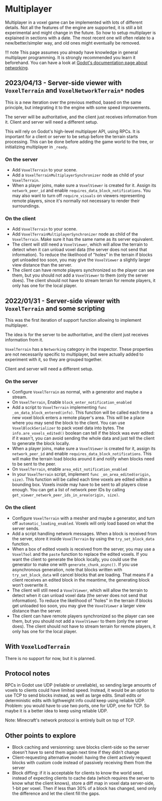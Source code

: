 Multiplayer
=============

Multiplayer in a voxel game can be implemented with lots of different details. Not all the features of the engine are supported, it is still a bit experimental and might change in the future. So how to setup multiplayer is explained in sections with a date. The most recent one will often relate to a new/better/simpler way, and old ones might eventually be removed.

!!! note
    This page assumes you already have knowledge in general multiplayer programming. It is strongly recommended you learn it beforehand. You can have a look at [Godot's documentation page about networking](https://docs.godotengine.org/en/stable/tutorials/networking/index.html).


2023/04/13 - Server-side viewer with `VoxelTerrain` and `VoxelNetworkTerrain*` nodes
-------------------------------------------------------------------------------------

This is a new iteration over the previous method, based on the same principle, but integrating it to the engine with some speed improvements.

The server will be authoritative, and the client just receives information from it. Client and server will need a 
different setup.

This will rely on Godot's high-level multiplayer API, using RPCs. It is important for a client or server to be setup before the terrain starts processing. This can be done before adding the game world to the tree, or initializing multiplayer in `_ready`.

### On the server

- Add `VoxelTerrain` to your scene.
- Add a `VoxelTerrainMultiplayerSynchronizer` node as child of your `VoxelTerrain`.
- When a player joins, make sure a `VoxelViewer` is created for it. Assign its `network_peer_id` and enable `requires_data_block_notifications`. You may also want to turn off `require_visuals` on viewers representing remote players, since it's normally not necessary to render their surroundings.

### On the client

- Add `VoxelTerrain` to your scene.
- Add `VoxelTerrainMultiplayerSynchronizer` node as child of the `VoxelTerrain`. Make sure it has the same name as its server equivalent.
- The client will still need a `VoxelViewer`, which will allow the terrain to detect when it can unload voxel data (the server does not send that information). To reduce the likelihood of "holes" in the terrain if blocks get unloaded too soon, you may give the `VoxelViewer` a slightly larger view distance than the server.
- The client can have remote players synchronized so the player can see them, but you should not add a `VoxelViewer` to them (only the server does). The client should not have to stream terrain for remote players, it only has one for the local player.


2022/01/31 - Server-side viewer with `VoxelTerrain` and some scripting
--------------------------------------------------------------------

This was the first iteration of support function allowing to implement multiplayer.

The idea is for the server to be authoritative, and the client just receives information from it.

`VoxelTerrain` has a `Networking` category in the inspector. These properties are not necessarily specific to multiplayer, but were actually added to experiment with it, so they are grouped together.

Client and server will need a different setup.

### On the server

- Configure `VoxelTerrain` as normal, with a generator and maybe a stream.
- On `VoxelTerrain`, Enable `block_enter_notification_enabled`
- Add a script to `VoxelTerrain` implementing `func _on_data_block_entered(info)`. This function will be called each time a new voxel block enters a remote player's area. This will be a place where you may send the block to the client. You can use `VoxelBlockSerializer` to pack voxel data into bytes. The `info.are_voxels_edited()` boolean can tell if the block was ever edited: if it wasn't, you can avoid sending the whole data and just tell the client to generate the block locally.
- When a player joins, make sure a `VoxelViewer` is created for it, assign its `network_peer_id` and enable `requires_data_block_notifications`. This will make the terrain load blocks around it and notify when blocks need to be sent to the peer.
- On `VoxelTerrain`, enable `area_edit_notification_enabled`
- In your `VoxelTerrain` script, implement `func _on_area_edited(origin, size)`. This function will be called each time voxels are edited within a bounding box. Voxels inside may have to be sent to all players close enough. You can get a list of network peer IDs by calling `get_viewer_network_peer_ids_in_area(origin, size)`.

### On the client

- Configure `VoxelTerrain` with a mesher and maybe a generator, and turn off `automatic_loading_enabled`. Voxels will only load based on what the server sends.
- Add a script handling network messages. When a block is received from the server, store it inside `VoxelTerrain` by using the `try_set_block_data` function.
- When a box of edited voxels is received from the server, you may use a `VoxelTool` and the `paste` function to replace the edited voxels. If you want the client to generate the block locally, you could use the generator to make one with `generate_chunk_async()`. If you use asynchronous generation, note that blocks written with `try_set_block_data` will cancel blocks that are loading. That means if a client receives an edited block in the meantime, the generating block won't overwrite it.
- The client will still need a `VoxelViewer`, which will allow the terrain to detect when it can unload voxel data (the server does not send that information). To reduce the likelihood of "holes" in the terrain if blocks get unloaded too soon, you may give the `VoxelViewer` a larger view distance than the server.
- The client can have remote players synchronized so the player can see them, but you should not add a `VoxelViewer` to them (only the server does). The client should not have to stream terrain for remote players, it only has one for the local player.


With `VoxelLodTerrain`
------------------------

There is no support for now, but it is planned.


Protocol notes
---------------

RPCs in Godot use UDP (reliable or unreliable), so sending large amounts of voxels to clients could have limited speed. Instead, it would be an option to use TCP to send blocks instead, as well as large edits. Small edits or deterministic edits with ligthweight info could keep using reliable UDP. Problem: you would have to use two ports, one for UDP, one for TCP. So maybe it is a better idea to keep using reliable UDP.

Note: Minecraft's network protocol is entirely built on top of TCP.


Other points to explore
---------------------------

- Block caching and versionning: save blocks client-side so the server doesn't have to send them again next time if they didn't change
- Client-requesting alternative model: having the client actively request blocks with custom code instead of passively receiving them from the server
- Block diffing: if it is acceptable for clients to know the world seed, instead of expecting clients to cache data (which requires the server to know what the client knows), store a diff map in voxel data server-side, 1-bit per voxel. Then if less than 30% of a block has changed, send only the difference and let the client fill the gaps.
